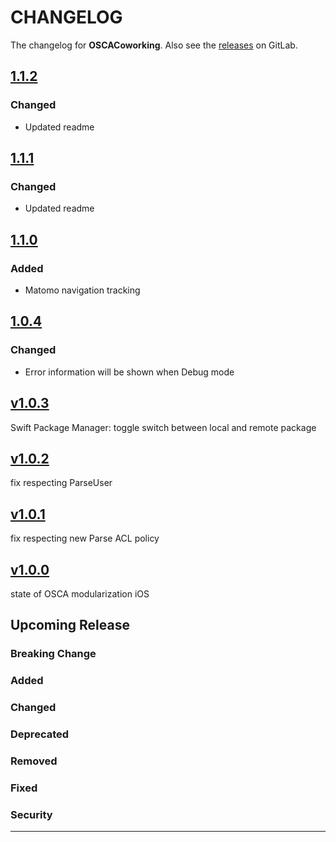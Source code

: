 # CHANGELOG

The changelog for **OSCACoworking**. Also see the [releases](https://git-dev.solingen.de/smartcityapp/modules/oscacoworking-ios/-/releases) on GitLab.

## [1.1.2](https://git-dev.solingen.de/smartcityapp/modules/oscacoworking-ios/-/tags/1.1.2)

### Changed
- Updated readme

## [1.1.1](https://git-dev.solingen.de/smartcityapp/modules/oscacoworking-ios/-/tags/1.1.1)

### Changed
- Updated readme

## [1.1.0](https://git-dev.solingen.de/smartcityapp/modules/oscacoworking-ios/-/tags/1.1.0)

### Added
- Matomo navigation tracking

## [1.0.4](https://git-dev.solingen.de/smartcityapp/modules/oscacoworking-ios/-/tags/1.0.4)

### Changed

- Error information will be shown when Debug mode


## [v1.0.3](https://git-dev.solingen.de/smartcityapp/modules/oscacoworking-ios/-/tags/v1.0.3)
Swift Package Manager: toggle switch between local and remote package

## [v1.0.2](https://git-dev.solingen.de/smartcityapp/modules/oscacoworking-ios/-/tags/v1.0.2)
fix respecting ParseUser

## [v1.0.1](https://git-dev.solingen.de/smartcityapp/modules/oscacoworking-ios/-/tags/v1.0.1)
fix respecting new Parse ACL policy

## [v1.0.0](https://git-dev.solingen.de/smartcityapp/modules/oscacoworking-ios/-/tags/v1.0.0)
state of OSCA modularization iOS
## Upcoming Release
### Breaking Change
### Added
### Changed
### Deprecated
### Removed
### Fixed
### Security
---
